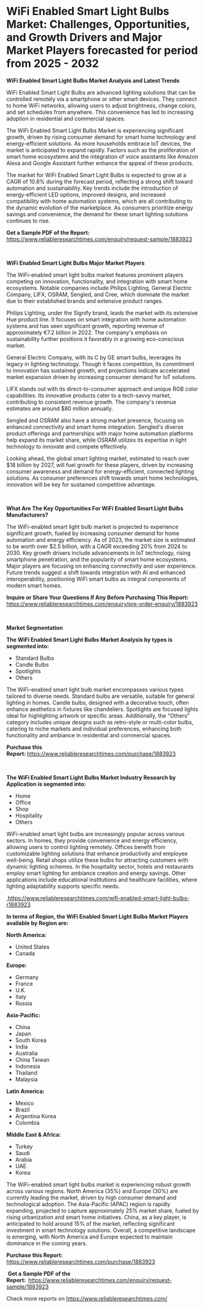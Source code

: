 <p><h1>WiFi Enabled Smart Light Bulbs Market: Challenges, Opportunities, and Growth Drivers and Major Market Players forecasted for period from 2025 - 2032</h1></p><p><strong>WiFi Enabled Smart Light Bulbs Market Analysis and Latest Trends</strong></p>
<p><p>WiFi Enabled Smart Light Bulbs are advanced lighting solutions that can be controlled remotely via a smartphone or other smart devices. They connect to home WiFi networks, allowing users to adjust brightness, change colors, and set schedules from anywhere. This convenience has led to increasing adoption in residential and commercial spaces.</p><p>The WiFi Enabled Smart Light Bulbs Market is experiencing significant growth, driven by rising consumer demand for smart home technology and energy-efficient solutions. As more households embrace IoT devices, the market is anticipated to expand rapidly. Factors such as the proliferation of smart home ecosystems and the integration of voice assistants like Amazon Alexa and Google Assistant further enhance the appeal of these products.</p><p>The market for WiFi Enabled Smart Light Bulbs is expected to grow at a CAGR of 10.8% during the forecast period, reflecting a strong shift toward automation and sustainability. Key trends include the introduction of energy-efficient LED options, improved designs, and increased compatibility with home automation systems, which are all contributing to the dynamic evolution of the marketplace. As consumers prioritize energy savings and convenience, the demand for these smart lighting solutions continues to rise.</p></p>
<p><strong>Get a Sample PDF of the Report:&nbsp;</strong> <a href="https://www.reliableresearchtimes.com/enquiry/request-sample/1883923?utm_campaign=2240&utm_medium=2&utm_source=Github&utm_content=ia&utm_term=13022025&utm_id=wifi-enabled-smart-light-bulbs">https://www.reliableresearchtimes.com/enquiry/request-sample/1883923</a></p>
<p>&nbsp;</p>
<p><strong>WiFi Enabled Smart Light Bulbs Major Market Players</strong></p>
<p><p>The WiFi-enabled smart light bulbs market features prominent players competing on innovation, functionality, and integration with smart home ecosystems. Notable companies include Philips Lighting, General Electric Company, LIFX, OSRAM, Sengled, and Cree, which dominate the market due to their established brands and extensive product ranges.</p><p>Philips Lighting, under the Signify brand, leads the market with its extensive Hue product line. It focuses on smart integration with home automation systems and has seen significant growth, reporting revenue of approximately €7.2 billion in 2022. The company's emphasis on sustainability further positions it favorably in a growing eco-conscious market.</p><p>General Electric Company, with its C by GE smart bulbs, leverages its legacy in lighting technology. Though it faces competition, its commitment to innovation has sustained growth, and projections indicate accelerated market expansion driven by increasing consumer demand for IoT solutions.</p><p>LIFX stands out with its direct-to-consumer approach and unique RGB color capabilities. Its innovative products cater to a tech-savvy market, contributing to consistent revenue growth. The company's revenue estimates are around $80 million annually.</p><p>Sengled and OSRAM also have a strong market presence, focusing on enhanced connectivity and smart home integration. Sengled's diverse product offerings and partnerships with major home automation platforms help expand its market share, while OSRAM utilizes its expertise in light technology to innovate and compete effectively.</p><p>Looking ahead, the global smart lighting market, estimated to reach over $18 billion by 2027, will fuel growth for these players, driven by increasing consumer awareness and demand for energy-efficient, connected lighting solutions. As consumer preferences shift towards smart home technologies, innovation will be key for sustained competitive advantage.</p></p>
<p>&nbsp;</p>
<p><strong>What Are The Key Opportunities For WiFi Enabled Smart Light Bulbs Manufacturers?</strong></p>
<p><p>The WiFi-enabled smart light bulb market is projected to experience significant growth, fueled by increasing consumer demand for home automation and energy efficiency. As of 2023, the market size is estimated to be worth over $2.5 billion, with a CAGR exceeding 20% from 2024 to 2030. Key growth drivers include advancements in IoT technology, rising smartphone penetration, and the popularity of smart home ecosystems. Major players are focusing on enhancing connectivity and user experience. Future trends suggest a shift towards integration with AI and enhanced interoperability, positioning WiFi smart bulbs as integral components of modern smart homes.</p></p>
<p><strong>Inquire or Share Your Questions If Any Before Purchasing This Report:</strong> <a href="https://www.reliableresearchtimes.com/enquiry/pre-order-enquiry/1883923?utm_campaign=2240&utm_medium=2&utm_source=Github&utm_content=ia&utm_term=13022025&utm_id=wifi-enabled-smart-light-bulbs">https://www.reliableresearchtimes.com/enquiry/pre-order-enquiry/1883923</a></p>
<p>&nbsp;</p>
<p><strong>Market Segmentation</strong></p>
<p><strong>The WiFi Enabled Smart Light Bulbs Market Analysis by types is segmented into:</strong></p>
<p><ul><li>Standard Bulbs</li><li>Candle Bulbs</li><li>Spotlights</li><li>Others</li></ul></p>
<p><p>The WiFi-enabled smart light bulb market encompasses various types tailored to diverse needs. Standard bulbs are versatile, suitable for general lighting in homes. Candle bulbs, designed with a decorative touch, often enhance aesthetics in fixtures like chandeliers. Spotlights are focused lights ideal for highlighting artwork or specific areas. Additionally, the "Others" category includes unique designs such as retro-style or multi-color bulbs, catering to niche markets and individual preferences, enhancing both functionality and ambiance in residential and commercial spaces.</p></p>
<p><strong>Purchase this Report:&nbsp;</strong><a href="https://www.reliableresearchtimes.com/purchase/1883923?utm_campaign=2240&utm_medium=2&utm_source=Github&utm_content=ia&utm_term=13022025&utm_id=wifi-enabled-smart-light-bulbs">https://www.reliableresearchtimes.com/purchase/1883923</a></p>
<p>&nbsp;</p>
<p><strong>The WiFi Enabled Smart Light Bulbs Market Industry Research by Application is segmented into:</strong></p>
<p><ul><li>Home</li><li>Office</li><li>Shop</li><li>Hospitality</li><li>Others</li></ul></p>
<p><p>WiFi-enabled smart light bulbs are increasingly popular across various sectors. In homes, they provide convenience and energy efficiency, allowing users to control lighting remotely. Offices benefit from customizable lighting solutions that enhance productivity and employee well-being. Retail shops utilize these bulbs for attracting customers with dynamic lighting schemes. In the hospitality sector, hotels and restaurants employ smart lighting for ambiance creation and energy savings. Other applications include educational institutions and healthcare facilities, where lighting adaptability supports specific needs.</p></p>
<p><a href="https://www.reliableresearchtimes.com/wifi-enabled-smart-light-bulbs-r1883923?utm_campaign=2240&utm_medium=2&utm_source=Github&utm_content=ia&utm_term=13022025&utm_id=wifi-enabled-smart-light-bulbs">&nbsp;https://www.reliableresearchtimes.com/wifi-enabled-smart-light-bulbs-r1883923</a></p>
<p><strong>In terms of Region, the WiFi Enabled Smart Light Bulbs Market Players available by Region are:</strong></p>
<p>
    <p> <strong> North America: </strong>
        <ul>
            <li>United States</li>
            <li>Canada</li>
        </ul>
        </p> 
    <p> <strong> Europe: </strong>
        <ul>
            <li>Germany</li>
            <li>France</li>
            <li>U.K.</li>
            <li>Italy</li>
            <li>Russia</li>
        </ul>
        </p> 
    <p> <strong> Asia-Pacific: </strong>
        <ul>
            <li>China</li>
            <li>Japan</li>
            <li>South Korea</li>
            <li>India</li>
            <li>Australia</li>
            <li>China Taiwan</li>
            <li>Indonesia</li>
            <li>Thailand</li>
            <li>Malaysia</li>
        </ul>
        </p> 
    <p> <strong> Latin America: </strong>
        <ul>
            <li>Mexico</li>
            <li>Brazil</li>
            <li>Argentina Korea</li>
            <li>Colombia</li>
        </ul>
        </p> 
    <p> <strong> Middle East & Africa: </strong>
        <ul>
            <li>Turkey</li>
            <li>Saudi</li>
            <li>Arabia</li>
            <li>UAE</li>
            <li>Korea</li>
        </ul>
    </p>
    </p>
<p><p>The WiFi-enabled smart light bulbs market is experiencing robust growth across various regions. North America (35%) and Europe (30%) are currently leading the market, driven by high consumer demand and technological adoption. The Asia-Pacific (APAC) region is rapidly expanding, projected to capture approximately 25% market share, fueled by rising urbanization and smart home initiatives. China, as a key player, is anticipated to hold around 15% of the market, reflecting significant investment in smart technology solutions. Overall, a competitive landscape is emerging, with North America and Europe expected to maintain dominance in the coming years.</p></p>
<p><strong>Purchase this Report: </strong><a href="https://www.reliableresearchtimes.com/purchase/1883923?utm_campaign=2240&utm_medium=2&utm_source=Github&utm_content=ia&utm_term=13022025&utm_id=wifi-enabled-smart-light-bulbs">https://www.reliableresearchtimes.com/purchase/1883923</a></p>
<p>&nbsp;<strong>Get a Sample PDF of the Report:&nbsp;&nbsp;</strong><a href="https://www.reliableresearchtimes.com/enquiry/request-sample/1883923?utm_campaign=2240&utm_medium=2&utm_source=Github&utm_content=ia&utm_term=13022025&utm_id=wifi-enabled-smart-light-bulbs">https://www.reliableresearchtimes.com/enquiry/request-sample/1883923</a></p>
<p><strong></strong></p>
<p>Check more reports on <a href="https://www.reliableresearchtimes.com/?utm_campaign=2240&utm_medium=2&utm_source=Github&utm_content=ia&utm_term=13022025&utm_id=wifi-enabled-smart-light-bulbs">https://www.reliableresearchtimes.com/</a></p>